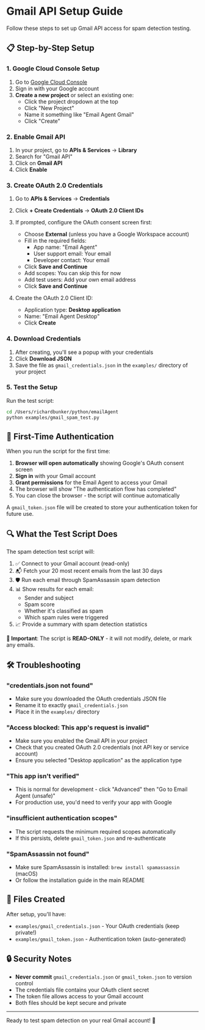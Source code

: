 # Gmail API Setup Guide

Follow these steps to set up Gmail API access for spam detection testing.

## 📋 **Step-by-Step Setup**

### 1. **Google Cloud Console Setup**

1. Go to [Google Cloud Console](https://console.cloud.google.com/)
2. Sign in with your Google account
3. **Create a new project** or select an existing one:
   - Click the project dropdown at the top
   - Click "New Project"
   - Name it something like "Email Agent Gmail"
   - Click "Create"

### 2. **Enable Gmail API**

1. In your project, go to **APIs & Services** → **Library**
2. Search for "Gmail API"
3. Click on **Gmail API**
4. Click **Enable**

### 3. **Create OAuth 2.0 Credentials**

1. Go to **APIs & Services** → **Credentials**
2. Click **+ Create Credentials** → **OAuth 2.0 Client IDs**
3. If prompted, configure the OAuth consent screen first:
   - Choose **External** (unless you have a Google Workspace account)
   - Fill in the required fields:
     - App name: "Email Agent"
     - User support email: Your email
     - Developer contact: Your email
   - Click **Save and Continue**
   - Add scopes: You can skip this for now
   - Add test users: Add your own email address
   - Click **Save and Continue**

4. Create the OAuth 2.0 Client ID:
   - Application type: **Desktop application**
   - Name: "Email Agent Desktop"
   - Click **Create**

### 4. **Download Credentials**

1. After creating, you'll see a popup with your credentials
2. Click **Download JSON**
3. Save the file as `gmail_credentials.json` in the `examples/` directory of your project

### 5. **Test the Setup**

Run the test script:

```bash
cd /Users/richardbunker/python/emailAgent
python examples/gmail_spam_test.py
```

## 🔐 **First-Time Authentication**

When you run the script for the first time:

1. **Browser will open automatically** showing Google's OAuth consent screen
2. **Sign in** with your Gmail account
3. **Grant permissions** for the Email Agent to access your Gmail
4. The browser will show "The authentication flow has completed"
5. You can close the browser - the script will continue automatically

A `gmail_token.json` file will be created to store your authentication token for future use.

## 🔍 **What the Test Script Does**

The spam detection test script will:

1. ✅ Connect to your Gmail account (read-only)
2. 📬 Fetch your 20 most recent emails from the last 30 days
3. 🛡️ Run each email through SpamAssassin spam detection
4. 📊 Show results for each email:
   - Sender and subject
   - Spam score
   - Whether it's classified as spam
   - Which spam rules were triggered
5. 📈 Provide a summary with spam detection statistics

**🚨 Important**: The script is **READ-ONLY** - it will not modify, delete, or mark any emails.

## 🛠️ **Troubleshooting**

### **"credentials.json not found"**
- Make sure you downloaded the OAuth credentials JSON file
- Rename it to exactly `gmail_credentials.json`
- Place it in the `examples/` directory

### **"Access blocked: This app's request is invalid"**
- Make sure you enabled the Gmail API in your project
- Check that you created OAuth 2.0 credentials (not API key or service account)
- Ensure you selected "Desktop application" as the application type

### **"This app isn't verified"**
- This is normal for development - click "Advanced" then "Go to Email Agent (unsafe)"
- For production use, you'd need to verify your app with Google

### **"insufficient authentication scopes"**
- The script requests the minimum required scopes automatically
- If this persists, delete `gmail_token.json` and re-authenticate

### **"SpamAssassin not found"**
- Make sure SpamAssassin is installed: `brew install spamassassin` (macOS)
- Or follow the installation guide in the main README

## 📁 **Files Created**

After setup, you'll have:
- `examples/gmail_credentials.json` - Your OAuth credentials (keep private!)
- `examples/gmail_token.json` - Authentication token (auto-generated)

## 🔒 **Security Notes**

- **Never commit** `gmail_credentials.json` or `gmail_token.json` to version control
- The credentials file contains your OAuth client secret
- The token file allows access to your Gmail account
- Both files should be kept secure and private

---

Ready to test spam detection on your real Gmail account! 🚀 